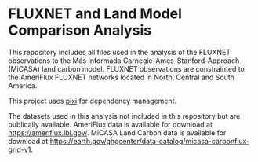 # FLUXNET and Land Model Comparison Analysis

This repository includes all files used in the analysis of the FLUXNET observations to the Más Informada Carnegie-Ames-Stanford-Approach (MiCASA) land carbon model. FLUXNET observations are constrainted to the AmeriFlux FLUXNET networks located in North, Central and South America. 

This project uses [pixi](https://pixi.sh) for dependency management.

The datasets used in this analysis not included in this repository but are publically available.
AmeriFlux data is available for download at https://ameriflux.lbl.gov/. 
MiCASA Land Carbon data is available for download at https://earth.gov/ghgcenter/data-catalog/micasa-carbonflux-grid-v1.

